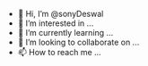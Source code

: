 - 👋 Hi, I’m @sonyDeswal
- 👀 I’m interested in ...
- 🌱 I’m currently learning ...
- 💞️ I’m looking to collaborate on ...
- 📫 How to reach me ...

<!---
sonyDeswal/sonyDeswal is a ✨ special ✨ repository because its `README.md` (this file) appears on your GitHub profile.
You can click the Preview link to take a look at your changes.
--->
